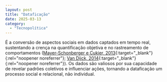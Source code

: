 ```yaml
---
layout: post
title: "Dataficação"
date: 2025-03-13
category:
  - "Tecnopolítica"
---
```

É a conversão de aspectos sociais em dados captados em tempo real, sustentando a crença na quantificação objetiva e no rastreamento de comportamentos ([Mayer-Schonberger e Cukier, 2013](https://www.amazon.com.br/Big-Data-Revolution-Transform-Think/dp/0544002695?__mk_pt_BR=%C3%85M%C3%85%C5%BD%C3%95%C3%91&crid=RE49MUI75623&dib=eyJ2IjoiMSJ9.gz4tMOpmahbxUGuaF0FJeml5kmFw1gHw7SpUOipjOOeWQ0A116yjtckG5Mes4EzlFdPk_o2tgNPK5Y2LyhyF12PRpiXxKRTlPl-zug2BamZ3mJHy3rx0WgA5pwDErS4BRSPH3PD6c3lw0WSM15Ws3VjiKqZN75_h07azsumo8MGnoiPCBtTvwe16MxizxspOoc8aWivtbdkoMeMMZ8pXMFXMrhrkoVdR79OIIuNN2os.Cl55Oxr7K1IHZqa09lUy_eWNnVUHhM9rmGnEeoTL2kk&dib_tag=se&keywords=Big+Data%3A+A+Revolution+that+Will+Transform+how+We+Live%2C+Work%2C+and+Think&qid=1741871694&sprefix=big+data+a+revolution+that+will+transform+how+we+live+work+and+think%2Caps%2C610&sr=8-1&ufe=app_do%3Aamzn1.fos.6d798eae-cadf-45de-946a-f477d47705b9){:target="_blank"}{:rel="noopener noreferrer"}; [Van Dijck, 2014](https://ojs.library.queensu.ca/index.php/surveillance-and-society/article/view/datafication){:target="_blank"}{:rel="noopener noreferrer"}). Os dados são valiosos por sua capacidade de revelar padrões coletivos e influenciar ações, tornando a dataficação um processo social e relacional, não individual.